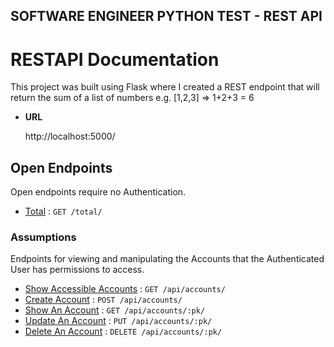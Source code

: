 **SOFTWARE ENGINEER PYTHON TEST - REST API**
----

# RESTAPI Documentation

This project was built using Flask where I created a REST endpoint that will return the sum of a list of numbers e.g. [1,2,3] => 1+2+3 = 6

* **URL**

  http://localhost:5000/

## Open Endpoints

Open endpoints require no Authentication.

* [Total](total.md) : `GET /total/`

### Assumptions

Endpoints for viewing and manipulating the Accounts that the Authenticated User
has permissions to access.

* [Show Accessible Accounts](accounts/get.md) : `GET /api/accounts/`
* [Create Account](accounts/post.md) : `POST /api/accounts/`
* [Show An Account](accounts/pk/get.md) : `GET /api/accounts/:pk/`
* [Update An Account](accounts/pk/put.md) : `PUT /api/accounts/:pk/`
* [Delete An Account](accounts/pk/delete.md) : `DELETE /api/accounts/:pk/`